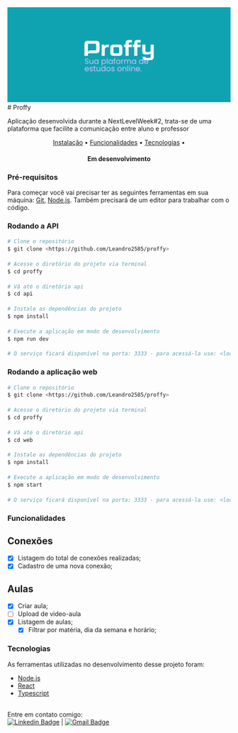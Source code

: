 <img alt="Proffy" title="Proffy" src="./assets/banner.svg"/>
# Proffy
<p align="left">
Aplicação desenvolvida durante a NextLevelWeek#2, trata-se de uma plataforma que facilite a comunicação entre aluno e professor
</p>
<p align="center">
      <a href="#Pré-requisitos">Instalação</a> • 
      <a href="#Funcionalidades">Funcionalidades</a> • 
      <a href="#Tecnologias">Tecnologias</a> • 
</p>
<h4 align="center">
Em desenvolvimento
</h4>

### Pré-requisitos
Para começar você vai precisar ter as seguintes ferramentas em sua máquina:
[Git](https://git-scm.com), [Node.js](https://nodejs.org/en/).
Também precisará de um editor para trabalhar com o código.

### Rodando a API

``` bash
# Clone o repositório
$ git clone <https://github.com/Leandro2585/proffy>

# Acesse o diretório do projeto via terminal
$ cd proffy

# Vá até o diretório api
$ cd api

# Instale as dependências do projeto
$ npm install

# Execute a aplicação em modo de desenvolvimento
$ npm run dev

# O serviço ficará disponível na porta: 3333 - para acessá-la use: <localhost:3333>
```
### Rodando a aplicação web
``` bash
# Clone o repositório
$ git clone <https://github.com/Leandro2585/proffy>

# Acesse o diretório do projeto via terminal
$ cd proffy

# Vá até o diretório api
$ cd web

# Instale as dependências do projeto
$ npm install

# Execute a aplicação em modo de desenvolvimento
$ npm start

# O serviço ficará disponível na porta: 3333 - para acessá-la use: <localhost:3000>
```
### Funcionalidades

## Conexões

- [x] Listagem do total de conexões realizadas;
- [x] Cadastro de uma nova conexão;

## Aulas
- [x] Criar aula;
- [ ] Upload de video-aula
- [x] Listagem de aulas;
    - [x] Filtrar por matéria, dia da semana e horário;
### Tecnologias
As ferramentas utilizadas no desenvolvimento desse projeto foram:
- [Node.js](https://nodejs.org/en/)
- [React](https://pt-br.reactjs.org/)
- [Typescript](https://typescriptlang.org/)

 <br/> Entre em contato comigo:<br/> [![Linkedin Badge](https://img.shields.io/badge/-LeandroReal-blue?style=flat-square&logo=Linkedin&logoColor=white&link=https://www.linkedin.com/in/leandro-r-434b811a5/)](https://www.linkedin.com/in/leandro-r-434b811a5/) 
| 
[![Gmail Badge](https://img.shields.io/badge/-leo.real2585@gmail.com-c14438?style=flat-square&logo=Gmail&logoColor=white&link=mailto:leo.real2585@gmail.com)](mailto:leo.real2585@gmail.com)
